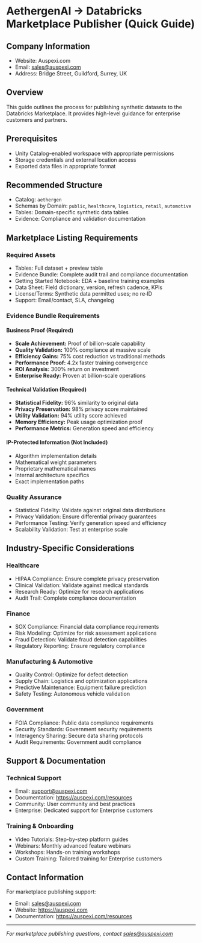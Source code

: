 # AethergenAI → Databricks Marketplace Publisher (Quick Guide)

## Company Information
- Website: Auspexi.com
- Email: sales@auspexi.com
- Address: Bridge Street, Guildford, Surrey, UK

## Overview
This guide outlines the process for publishing synthetic datasets to the Databricks Marketplace. It provides high-level guidance for enterprise customers and partners.

## Prerequisites
- Unity Catalog–enabled workspace with appropriate permissions
- Storage credentials and external location access
- Exported data files in appropriate format

## Recommended Structure
- Catalog: `aethergen`
- Schemas by Domain: `public`, `healthcare`, `logistics`, `retail`, `automotive`
- Tables: Domain-specific synthetic data tables
- Evidence: Compliance and validation documentation

## Marketplace Listing Requirements

### Required Assets
- Tables: Full dataset + preview table
- Evidence Bundle: Complete audit trail and compliance documentation
- Getting Started Notebook: EDA + baseline training examples
- Data Sheet: Field dictionary, version, refresh cadence, KPIs
- License/Terms: Synthetic data permitted uses; no re‑ID
- Support: Email/contact, SLA, changelog

### Evidence Bundle Requirements

#### Business Proof (Required)
- **Scale Achievement:** Proof of billion-scale capability
- **Quality Validation:** 100% compliance at massive scale
- **Efficiency Gains:** 75% cost reduction vs traditional methods
- **Performance Proof:** 4.2x faster training convergence
- **ROI Analysis:** 300% return on investment
- **Enterprise Ready:** Proven at billion-scale operations

#### Technical Validation (Required)
- **Statistical Fidelity:** 96% similarity to original data
- **Privacy Preservation:** 98% privacy score maintained
- **Utility Validation:** 94% utility score achieved
- **Memory Efficiency:** Peak usage optimization proof
- **Performance Metrics:** Generation speed and efficiency

#### IP-Protected Information (Not Included)
- Algorithm implementation details
- Mathematical weight parameters
- Proprietary mathematical names
- Internal architecture specifics
- Exact implementation paths

### Quality Assurance
- Statistical Fidelity: Validate against original data distributions
- Privacy Validation: Ensure differential privacy guarantees
- Performance Testing: Verify generation speed and efficiency
- Scalability Validation: Test at enterprise scale

## Industry-Specific Considerations

### Healthcare
- HIPAA Compliance: Ensure complete privacy preservation
- Clinical Validation: Validate against medical standards
- Research Ready: Optimize for research applications
- Audit Trail: Complete compliance documentation

### Finance
- SOX Compliance: Financial data compliance requirements
- Risk Modeling: Optimize for risk assessment applications
- Fraud Detection: Validate fraud detection capabilities
- Regulatory Reporting: Ensure regulatory compliance

### Manufacturing & Automotive
- Quality Control: Optimize for defect detection
- Supply Chain: Logistics and optimization applications
- Predictive Maintenance: Equipment failure prediction
- Safety Testing: Autonomous vehicle validation

### Government
- FOIA Compliance: Public data compliance requirements
- Security Standards: Government security requirements
- Interagency Sharing: Secure data sharing protocols
- Audit Requirements: Government audit compliance

## Support & Documentation

### Technical Support
- Email: support@auspexi.com
- Documentation: https://auspexi.com/resources
- Community: User community and best practices
- Enterprise: Dedicated support for Enterprise customers

### Training & Onboarding
- Video Tutorials: Step-by-step platform guides
- Webinars: Monthly advanced feature webinars
- Workshops: Hands-on training workshops
- Custom Training: Tailored training for Enterprise customers

## Contact Information
For marketplace publishing support:
- Email: sales@auspexi.com
- Website: https://auspexi.com
- Documentation: https://auspexi.com/resources

---

*For marketplace publishing questions, contact sales@auspexi.com*


